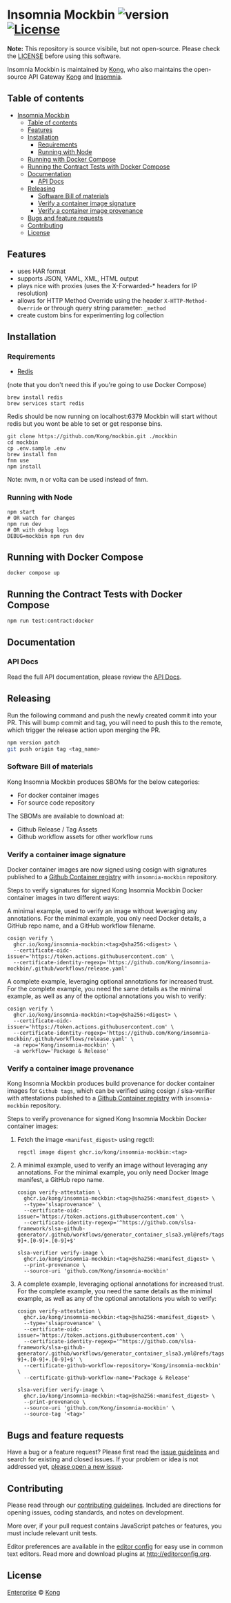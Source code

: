 # Insomnia Mockbin ![version][npm-version] [![License][npm-license]][license-url]

**Note:** This repository is source visibile, but not open-source. Please check the [LICENSE](LICENSE) before using this software.

Insomnia Mockbin is maintained by [Kong](https://github.com/Kong), who also maintains the open-source API Gateway [Kong](https://github.com/Kong/kong) and [Insomnia](https://github.com/Kong/insomnia).

## Table of contents

- [Insomnia Mockbin  ](#insomnia-mockbin--)
  - [Table of contents](#table-of-contents)
  - [Features](#features)
  - [Installation](#installation)
    - [Requirements](#requirements)
    - [Running with Node](#running-with-node)
  - [Running with Docker Compose](#running-with-docker-compose)
  - [Running the Contract Tests with Docker Compose](#running-the-contract-tests-with-docker-compose)
  - [Documentation](#documentation)
    - [API Docs](#api-docs)
  - [Releasing](#releasing)
    - [Software Bill of materials](#software-bill-of-materials)
    - [Verify a container image signature](#verify-a-container-image-signature)
    - [Verify a container image provenance](#verify-a-container-image-provenance)
  - [Bugs and feature requests](#bugs-and-feature-requests)
  - [Contributing](#contributing)
  - [License](#license)

## Features

- uses HAR format
- supports JSON, YAML, XML, HTML output
- plays nice with proxies (uses the X-Forwarded-* headers for IP resolution)
- allows for HTTP Method Override using the header `X-HTTP-Method-Override` or through query string parameter: `_method`
- create custom bins for experimenting log collection

## Installation

### Requirements

- [Redis](http://redis.io/)

(note that you don't need this if you're going to use Docker Compose)

```shell
brew install redis
brew services start redis
```

Redis should be now running on localhost:6379
Mockbin will start without redis but you wont be able to set or get response bins.

```shell
git clone https://github.com/Kong/mockbin.git ./mockbin
cd mockbin
cp .env.sample .env
brew install fnm
fnm use
npm install
```

Note: nvm, n or volta can be used instead of fnm.

### Running with Node

```shell
npm start
# OR watch for changes
npm run dev
# OR with debug logs
DEBUG=mockbin npm run dev
```

## Running with Docker Compose

```shell
docker compose up
```

## Running the Contract Tests with Docker Compose

```shell
npm run test:contract:docker
```

## Documentation

### API Docs

Read the full API documentation, please review the [API Docs](https://github.com/Kong/mockbin/tree/master/docs).

## Releasing

Run the following command and push the newly created commit into your PR.
This will bump commit and tag, you will need to push this to the remote, which trigger the release action upon merging the PR.

```sh
npm version patch
git push origin tag <tag_name>
```

### Software Bill of materials

Kong Insomnia Mockbin produces SBOMs for the below categories:

- For docker container images
- For source code repository

The SBOMs are available to download at:

- Github Release / Tag Assets
- Github workflow assets for other workflow runs

### Verify a container image signature

Docker container images are now signed using cosign with signatures published to a [Github Container registry](https://ghcr.io) with `insomnia-mockbin` repository.

Steps to verify signatures for signed Kong Insomnia Mockbin Docker container images in two different ways:

A minimal example, used to verify an image without leveraging any annotations. For the minimal example, you only need Docker details, a GitHub repo name, and a GitHub workflow filename.

```code
cosign verify \
  ghcr.io/kong/insomnia-mockbin:<tag>@sha256:<digest> \
  --certificate-oidc-issuer='https://token.actions.githubusercontent.com' \
  --certificate-identity-regexp='https://github.com/Kong/insomnia-mockbin/.github/workflows/release.yaml'
```

A complete example, leveraging optional annotations for increased trust. For the complete example, you need the same details as the minimal example, as well as any of the optional annotations you wish to verify:

```code
cosign verify \
  ghcr.io/kong/insomnia-mockbin:<tag>@sha256:<digest> \
  --certificate-oidc-issuer='https://token.actions.githubusercontent.com' \
  --certificate-identity-regexp='https://github.com/Kong/insomnia-mockbin/.github/workflows/release.yaml' \
  -a repo='Kong/insomnia-mockbin' \
  -a workflow='Package & Release'
```

### Verify a container image provenance

Kong Insomnia Mockbin produces build provenance for docker container images for `Github tags`, which can be verified using cosign / slsa-verifier with attestations published to a [Github Container registry](https://ghcr.io) with `insomnia-mockbin` repository.

Steps to verify provenance for signed Kong Insomnia Mockbin Docker container images:

1. Fetch the image `<manifest_digest>` using regctl:

    ```code
    regctl image digest ghcr.io/kong/insomnia-mockbin:<tag>
    ```

2. A minimal example, used to verify an image without leveraging any annotations. For the minimal example, you only need Docker Image manifest, a GitHub repo name.

    ```code
    cosign verify-attestation \
      ghcr.io/kong/insomnia-mockbin:<tag>@sha256:<manifest_digest> \
      --type='slsaprovenance' \
      --certificate-oidc-issuer='https://token.actions.githubusercontent.com' \
      --certificate-identity-regexp='^https://github.com/slsa-framework/slsa-github-generator/.github/workflows/generator_container_slsa3.yml@refs/tags/v[0-9]+.[0-9]+.[0-9]+$'
    ```

    ```code
    slsa-verifier verify-image \
      ghcr.io/kong/insomnia-mockbin:<tag>@sha256:<manifest_digest> \
      --print-provenance \
      --source-uri 'github.com/Kong/insomnia-mockbin'
    ```

3. A complete example, leveraging optional annotations for increased trust. For the complete example, you need the same details as the minimal example, as well as any of the optional annotations you wish to verify:

    ```code
    cosign verify-attestation \
      ghcr.io/kong/insomnia-mockbin:<tag>@sha256:<manifest_digest> \
      --type='slsaprovenance' \
      --certificate-oidc-issuer='https://token.actions.githubusercontent.com' \
      --certificate-identity-regexp='^https://github.com/slsa-framework/slsa-github-generator/.github/workflows/generator_container_slsa3.yml@refs/tags/v[0-9]+.[0-9]+.[0-9]+$' \
      --certificate-github-workflow-repository='Kong/insomnia-mockbin' \
      --certificate-github-workflow-name='Package & Release'
    ```

    ```code
    slsa-verifier verify-image \
      ghcr.io/kong/insomnia-mockbin:<tag>@sha256:<manifest_digest> \
      --print-provenance \
      --source-uri 'github.com/Kong/insomnia-mockbin' \
      --source-tag '<tag>'
    ```

## Bugs and feature requests

Have a bug or a feature request? Please first read the [issue guidelines](CONTRIBUTING.md#using-the-issue-tracker) and search for existing and closed issues. If your problem or idea is not addressed yet, [please open a new issue](/issues).

## Contributing

Please read through our [contributing guidelines](CONTRIBUTING.md). Included are directions for opening issues, coding standards, and notes on development.

More over, if your pull request contains JavaScript patches or features, you must include relevant unit tests.

Editor preferences are available in the [editor config](.editorconfig) for easy use in common text editors. Read more and download plugins at <http://editorconfig.org>.

## License

[Enterprise](LICENSE) &copy; [Kong](https://www.konghq.com)

[license-url]: https://github.com/Kong/mockbin/blob/master/LICENSE

[npm-license]: https://img.shields.io/npm/l/mockbin.svg?style=flat-square
[npm-version]: https://img.shields.io/npm/v/mockbin.svg?style=flat-square
